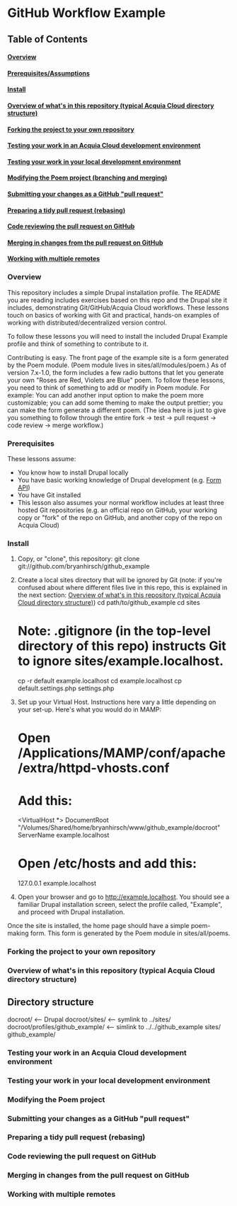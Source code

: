 # GitHub Workflow Example 

## Table of Contents

#### <a href="#overview">Overview</a>
#### <a href="#prerequisites">Prerequisites/Assumptions</a>
#### <a href="#install">Install</a>
#### <a href="#directory-structure">Overview of what's in this repository (typical Acquia Cloud directory structure)</a>
#### <a href="#forking">Forking the project to your own repository</a>
#### <a href="#acquia-cloud-dev">Testing your work in an Acquia Cloud development environment</a>
#### <a href="#local-dev">Testing your work in your local development environment</a>
#### <a href="#branching">Modifying the Poem project (branching and merging)</a>
#### <a href="#pull-request">Submitting your changes as a GitHub "pull request"</a>
#### <a href="#rebasing">Preparing a tidy pull request (rebasing)</a>
#### <a href="#code-review">Code reviewing the pull request on GitHub</a>
#### <a href="#merging">Merging in changes from the pull request on GitHub</a>
#### <a href="#remotes">Working with multiple remotes</a>


### <a id="overview" name="overview">Overview</a>

This repository includes a simple Drupal installation profile. The README you are reading includes exercises based on this repo and the Drupal site it includes, demonstrating Git/GitHub/Acquia Cloud workflows. These lessons touch on basics of working with Git and practical, hands-on examples of working with distributed/decentralized version control.

To follow these lessons you will need to install the included Drupal Example profile and think of something to contribute to it.

Contributing is easy. The front page of the example site is a form generated by the Poem module. (Poem module lives in sites/all/modules/poem.) As of version 7.x-1.0, the form includes a few radio buttons that let you generate your own "Roses are Red, Violets are Blue" poem. To follow these lessons, you need to think of something to add or modify in Poem module. For example: You can add another input option to make the poem more customizable; you can add some theming to make the output prettier; you can make the form generate a different poem. (The idea here is just to give you something to follow through the entire fork -> test -> pull request -> code review -> merge workflow.)


### <a id="prerequisites" name="prerequisites">Prerequisites</a>

These lessons assume:
* You know how to install Drupal locally
* You have basic working knowledge of Drupal development (e.g. [Form API](http://api.drupal.org/api/drupal/developer%21topics%21forms_api_reference.html/7))
* You have Git installed
* This lesson also assumes your normal workflow includes at least three hosted Git repositories (e.g. an official repo on GitHub, your working copy or "fork" of the repo on GitHub, and another copy of the repo on Acquia Cloud)


### <a id="install" name="install">Install</a>

1. Copy, or "clone", this repository:
    git clone git://github.com/bryanhirsch/github_example
1. Create a local sites directory that will be ignored by Git (note: if you're confused about where different files live in this repo, this is explained in the next section: <a href="#directory-structure">Overview of what's in this repository (typical Acquia Cloud directory structure)</a>)
    cd path/to/github_example
    cd sites
    # Note: .gitignore (in the top-level directory of this repo) instructs Git to ignore sites/example.localhost.
    cp -r default example.localhost
    cd example.localhost
    cp default.settings.php settings.php
1. Set up your Virtual Host. Instructions here vary a little depending on your set-up. Here's what you would do in MAMP:
    # Open /Applications/MAMP/conf/apache/extra/httpd-vhosts.conf
    # Add this:
    <VirtualHost *>
      DocumentRoot "/Volumes/Shared/home/bryanhirsch/www/github_example/docroot"
      ServerName example.localhost
    </VirtualHost>

    # Open /etc/hosts and add this:
    127.0.0.1 example.localhost
1. Open your browser and go to http://example.localhost. You should see a familiar Drupal installation screen, select the profile called, "Example", and proceed with Drupal installation.

Once the site is installed, the home page should have a simple poem-making form. This form is generated by the Poem module in sites/all/poems.


### <a id="forking" name="forking">Forking the project to your own repository</a>


### <a id="directory-structure" name="directory-structure">Overview of what's in this repository (typical Acquia Cloud directory structure)</a>

Directory structure
-------------------

  docroot/                   <-- Drupal
  docroot/sites/             <-- symlink to ../sites/
  docroot/profiles/github_example/  <-- simlink to ../../github_example
  sites/
  github_example/


### <a id="acquia-cloud-dev" name="acquia-cloud-dev">Testing your work in an Acquia Cloud development environment</a>
### <a id="local-dev" name="local-dev">Testing your work in your local development environment</a>
### <a id="branching" name="branching">Modifying the Poem project</a>
### <a id="pull-request" name="pull-request">Submitting your changes as a GitHub "pull request"</a>
### <a id="rebasing" name="rebasing">Preparing a tidy pull request (rebasing)</a>
### <a id="code-review" name="code-review">Code reviewing the pull request on GitHub</a>
### <a id="merging" name="merging">Merging in changes from the pull request on GitHub</a>
### <a id="remotes" name="remotes">Working with multiple remotes</a>
